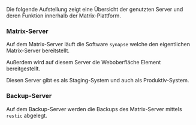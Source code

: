 Die folgende Aufstellung zeigt eine Übersicht der genutzten Server und deren Funktion innerhalb der Matrix-Plattform.

### Matrix-Server

Auf dem Matrix-Server läuft die Software `synapse` welche den eigentlichen Matrix-Server bereitstellt.

Außerdem wird auf diesem Server die Weboberfläche Element bereitgestellt.

Diesen Server gibt es als Staging-System und auch als Produktiv-System.

### Backup-Server

Auf dem Backup-Server werden die Backups des Matrix-Server mittels `restic` abgelegt.
